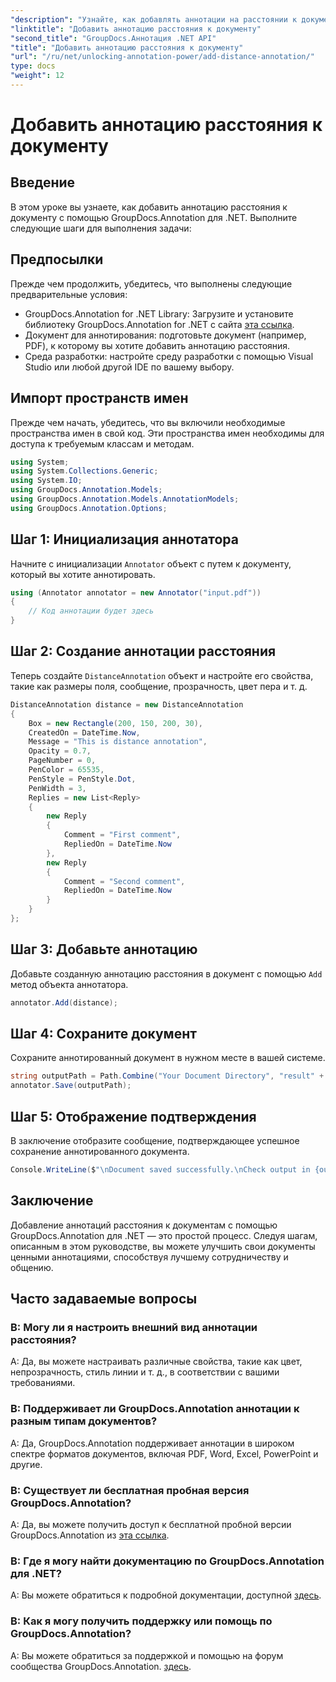 ```yaml
---
"description": "Узнайте, как добавлять аннотации на расстоянии к документам с помощью GroupDocs.Annotation для .NET. Улучшайте сотрудничество и общение без усилий."
"linktitle": "Добавить аннотацию расстояния к документу"
"second_title": "GroupDocs.Аннотация .NET API"
"title": "Добавить аннотацию расстояния к документу"
"url": "/ru/net/unlocking-annotation-power/add-distance-annotation/"
type: docs
"weight": 12
---
```


# Добавить аннотацию расстояния к документу

## Введение
В этом уроке вы узнаете, как добавить аннотацию расстояния к документу с помощью GroupDocs.Annotation для .NET. Выполните следующие шаги для выполнения задачи:
## Предпосылки

Прежде чем продолжить, убедитесь, что выполнены следующие предварительные условия:

- GroupDocs.Annotation for .NET Library: Загрузите и установите библиотеку GroupDocs.Annotation for .NET с сайта [эта ссылка](https://releases.groupdocs.com/annotation/net/).
- Документ для аннотирования: подготовьте документ (например, PDF), к которому вы хотите добавить аннотацию расстояния.
- Среда разработки: настройте среду разработки с помощью Visual Studio или любой другой IDE по вашему выбору.

## Импорт пространств имен

Прежде чем начать, убедитесь, что вы включили необходимые пространства имен в свой код. Эти пространства имен необходимы для доступа к требуемым классам и методам.

```csharp
using System;
using System.Collections.Generic;
using System.IO;
using GroupDocs.Annotation.Models;
using GroupDocs.Annotation.Models.AnnotationModels;
using GroupDocs.Annotation.Options;
```


## Шаг 1: Инициализация аннотатора

Начните с инициализации `Annotator` объект с путем к документу, который вы хотите аннотировать.

```csharp
using (Annotator annotator = new Annotator("input.pdf"))
{
    // Код аннотации будет здесь
}
```

## Шаг 2: Создание аннотации расстояния

Теперь создайте `DistanceAnnotation` объект и настройте его свойства, такие как размеры поля, сообщение, прозрачность, цвет пера и т. д.

```csharp
DistanceAnnotation distance = new DistanceAnnotation
{
    Box = new Rectangle(200, 150, 200, 30),
    CreatedOn = DateTime.Now,
    Message = "This is distance annotation",
    Opacity = 0.7,
    PageNumber = 0,
    PenColor = 65535,
    PenStyle = PenStyle.Dot,
    PenWidth = 3,
    Replies = new List<Reply>
    {
        new Reply
        {
            Comment = "First comment",
            RepliedOn = DateTime.Now
        },
        new Reply
        {
            Comment = "Second comment",
            RepliedOn = DateTime.Now
        }
    }
};
```

## Шаг 3: Добавьте аннотацию

Добавьте созданную аннотацию расстояния в документ с помощью `Add` метод объекта аннотатора.

```csharp
annotator.Add(distance);
```

## Шаг 4: Сохраните документ

Сохраните аннотированный документ в нужном месте в вашей системе.

```csharp
string outputPath = Path.Combine("Your Document Directory", "result" + Path.GetExtension("input.pdf"));
annotator.Save(outputPath);
```

## Шаг 5: Отображение подтверждения

В заключение отобразите сообщение, подтверждающее успешное сохранение аннотированного документа.

```csharp
Console.WriteLine($"\nDocument saved successfully.\nCheck output in {outputPath}.");
```

## Заключение

Добавление аннотаций расстояния к документам с помощью GroupDocs.Annotation для .NET — это простой процесс. Следуя шагам, описанным в этом руководстве, вы можете улучшить свои документы ценными аннотациями, способствуя лучшему сотрудничеству и общению.

## Часто задаваемые вопросы

### В: Могу ли я настроить внешний вид аннотации расстояния?

A: Да, вы можете настраивать различные свойства, такие как цвет, непрозрачность, стиль линии и т. д., в соответствии с вашими требованиями.

### В: Поддерживает ли GroupDocs.Annotation аннотации к разным типам документов?

A: Да, GroupDocs.Annotation поддерживает аннотации в широком спектре форматов документов, включая PDF, Word, Excel, PowerPoint и другие.

### В: Существует ли бесплатная пробная версия GroupDocs.Annotation?

A: Да, вы можете получить доступ к бесплатной пробной версии GroupDocs.Annotation из [эта ссылка](https://releases.groupdocs.com/).

### В: Где я могу найти документацию по GroupDocs.Annotation для .NET?

A: Вы можете обратиться к подробной документации, доступной [здесь](https://tutorials.groupdocs.com/annotation/net/).

### В: Как я могу получить поддержку или помощь по GroupDocs.Annotation?

A: Вы можете обратиться за поддержкой и помощью на форум сообщества GroupDocs.Annotation. [здесь](https://forum.groupdocs.com/c/annotation/10).